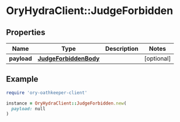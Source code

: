 # OryHydraClient::JudgeForbidden

## Properties

| Name | Type | Description | Notes |
| ---- | ---- | ----------- | ----- |
| **payload** | [**JudgeForbiddenBody**](JudgeForbiddenBody.md) |  | [optional] |

## Example

```ruby
require 'ory-oathkeeper-client'

instance = OryHydraClient::JudgeForbidden.new(
  payload: null
)
```

